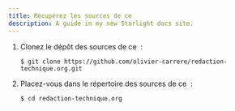 ```yaml
---
title: Récupérez les sources de ce
description: A guide in my new Starlight docs site.
---
```


1.  Clonez le dépôt des sources de ce  :

    ``` console
    $ git clone https://github.com/olivier-carrere/redaction-technique.org.git
    ```

2.  Placez-vous dans le répertoire des sources de ce  :

    ``` console
    $ cd redaction-technique.org
    ```
